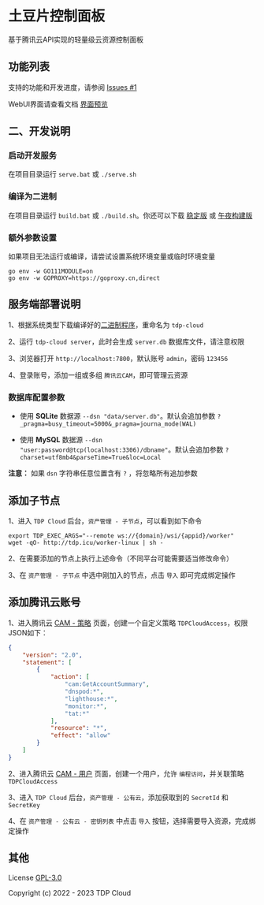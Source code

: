 # 土豆片控制面板

基于腾讯云API实现的轻量级云资源控制面板

##  功能列表

支持的功能和开发进度，请参阅 [Issues #1](https://github.com/tdp-resource/tdp-cloud/issues/1)

WebUI界面请查看文档 [界面预览](https://github.com/tdp-resource/tdp-cloud/blob/main/docs/界面预览.md)

## 二、开发说明

### 启动开发服务

在项目目录运行  `serve.bat` 或 `./serve.sh`

### 编译为二进制

在项目目录运行 `build.bat` 或 `./build.sh`。你还可以下载 [稳定版](https://github.com/tdp-resource/tdp-cloud/releases) 或 [午夜构建版](http://curl.rpc.im/?dir=/tdp-cloud)

### 额外参数设置

如果项目无法运行或编译，请尝试设置系统环境变量或临时环境变量

```shell
go env -w GO111MODULE=on
go env -w GOPROXY=https://goproxy.cn,direct
```

## 服务端部署说明

1、根据系统类型下载编译好的[二进制程序](https://github.com/tdp-resource/tdp-cloud/releases)，重命名为 `tdp-cloud`

2、运行 `tdp-cloud server`，此时会生成 `server.db` 数据库文件，请注意权限

3、浏览器打开 `http://localhost:7800`，默认账号 `admin`，密码 `123456`

4、登录账号，添加一组或多组 `腾讯云CAM`，即可管理云资源

### 数据库配置参数

- 使用 **SQLite** 数据源 `--dsn "data/server.db"`。默认会追加参数 `?_pragma=busy_timeout=5000&_pragma=journa_mode(WAL)`

- 使用 **MySQL**  数据源 `--dsn "user:password@tcp(localhost:3306)/dbname"`。默认会追加参数 `?charset=utf8mb4&parseTime=True&loc=Local`

**注意：** 如果 `dsn` 字符串任意位置含有 `?` ，将忽略所有追加参数

## 添加子节点

1、进入 `TDP Cloud` 后台，`资产管理 - 子节点`，可以看到如下命令

```shell
export TDP_EXEC_ARGS="--remote ws://{domain}/wsi/{appid}/worker"
wget -qO- http://tdp.icu/worker-linux | sh -
```

2、在需要添加的节点上执行上述命令（不同平台可能需要适当修改命令）

3、在 `资产管理 - 子节点` 中选中刚加入的节点，点击 `导入` 即可完成绑定操作

## 添加腾讯云账号

1、进入腾讯云 [CAM - 策略](https://console.cloud.tencent.com/cam/policy) 页面，创建一个自定义策略 `TDPCloudAccess`，权限JSON如下：

```json
{
    "version": "2.0",
    "statement": [
        {
            "action": [
                "cam:GetAccountSummary",
                "dnspod:*",
                "lighthouse:*",
                "monitor:*",
                "tat:*"
            ],
            "resource": "*",
            "effect": "allow"
        }
    ]
}
```

2、进入腾讯云 [CAM - 用户](https://console.cloud.tencent.com/cam) 页面，创建一个用户，允许 `编程访问`，并关联策略 `TDPCloudAccess`

3、进入 `TDP Cloud` 后台，`资产管理 - 公有云`，添加获取到的 `SecretId` 和 `SecretKey`

4、在 `资产管理 - 公有云 - 密钥列表` 中点击 `导入` 按钮，选择需要导入资源，完成绑定操作

## 其他

License [GPL-3.0](https://opensource.org/licenses/GPL-3.0)

Copyright (c) 2022 - 2023 TDP Cloud
